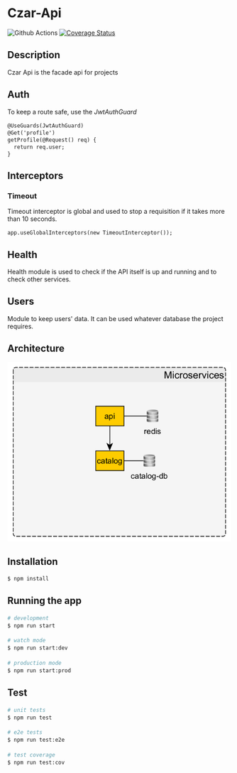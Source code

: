 # Czar-Api

<a></a><img src="https://img.shields.io/github/workflow/status/poliedros/fd-api/test%20code" alt="Github Actions" /></a>
<a>[![Coverage Status](https://coveralls.io/repos/github/poliedros/fd-api/badge.svg?branch=main)](https://coveralls.io/github/poliedros/fd-api?branch=main)</a>

## Description

Czar Api is the facade api for projects

## Auth

To keep a route safe, use the _JwtAuthGuard_

```
@UseGuards(JwtAuthGuard)
@Get('profile')
getProfile(@Request() req) {
  return req.user;
}
```

## Interceptors

### Timeout

Timeout interceptor is global and used to stop a requisition if it takes more than 10 seconds.

```
app.useGlobalInterceptors(new TimeoutInterceptor());
```

## Health

Health module is used to check if the API itself is up and running and to check other services.

## Users

Module to keep users' data. It can be used whatever database the project requires.

## Architecture

![Solution architecture](/docs/assets/architecture.png 'Solution architecture')

## Installation

```bash
$ npm install
```

## Running the app

```bash
# development
$ npm run start

# watch mode
$ npm run start:dev

# production mode
$ npm run start:prod
```

## Test

```bash
# unit tests
$ npm run test

# e2e tests
$ npm run test:e2e

# test coverage
$ npm run test:cov
```
